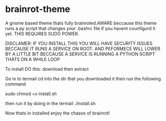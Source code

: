 # brainrot-theme
A gnome based theme thats fully brainroted.AWARE beccause this theme runs a py script that changes your .bashrc file if you havent counfigurd it yet.
THIS REQUIRES SUDO POWER.

DISCLAMER:
IF YOU INSTALL THIS YOU WILL HAVE SECURITY ISSUES BECCAUSE IT RUNS A SERVICE ON ROOT.
AND PEFORMECE WILL LOWER BY A LITTLE BIT BECCAUSE A SERVICE IS RUNNING A PYTHON SCRIPT THATS 
ON A WHILE LOOP 

To install DO this: download then extract 

Go in to termail
cd into the dir that you downloaded it  then run the following command

sudo chmod +x install.sh


then run it by doing in the termail ./install.sh

Now thats in installed enjoy the chasos of brainrot!

